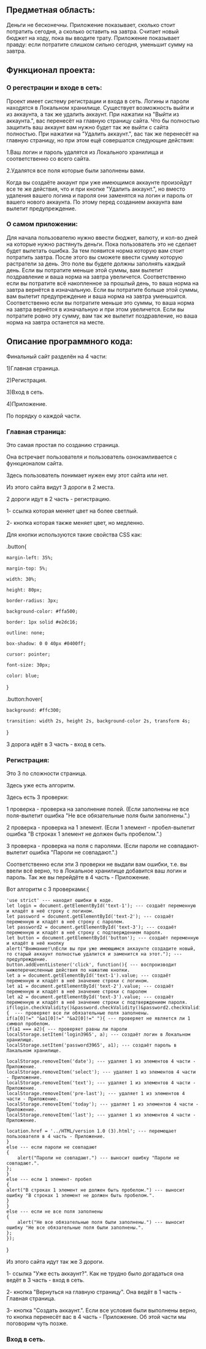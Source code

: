 ## Предметная область:
Деньги не бесконечны.
Приложение показывает, сколько стоит потратить сегодня, а сколько оставить на завтра.
Считает новый бюджет на ходу, пока вы вводите трату.
Приложение показывает правду: если потратите слишком сильно сегодня, уменьшит сумму на завтра.
## Функционал проекта:
### О регестрации и входе в сеть:
Проект имеет систему регистрации и входа в сеть.
Логины и пароли находятся в Локальном хранилище.
Существует возможность выйти и из аккаунта, а так же удалить аккаунт.
При нажатии на "Выйти из аккаунта.", вас перенесёт на главную страницу сайта.
Что бы полностью защитить ваш аккаунт вам нужно будет так же выйти с сайта полностью.
При нажатии на "Удалить аккаунт.", вас так же перенесёт на главную страницу, но при этом ещё совершатся следующие действия:

1.Ваш логин и пароль удалятся из Локального хранилища и соответственно со всего сайта.

2.Удалятся все поля которые были заполнены вами.

Когда вы создаёте аккаунт при уже имеющимся аккаунте произойдут все те же действия, что и при кнопке "Удалить аккаунт.",
но вместо удаления вашего логина и пароля они заменятся на логин и пароль от вашего нового аккаунта.
По этому перед созданием аккаунта вам вылетит предупреждение.
### О самом приложении:
Для начала пользователю нужно ввести бюджет, валюту, и кол-во дней на которые нужно растянуть деньги.
Пока пользователь это не сделает будет вылетать ошибка.
За тем появится норма которую вам стоит потратить завтра.
После этого вы сможете ввести сумму которую растратели за день.
Это поле вы будете должны заполнять каждый день.
Если вы потратите меньше этой суммы, вам вылетит поздравление и ваша норма на завтра увеличется.
Соответственно если вы потратите всё накопленное за прошлый день, то ваша норма на завтра вернётся в изначальную.
Если вы потратите больше этой суммы, вам вылетит предупреждение и ваша норма на завтра уменьшится.
Соответственно если вы потратите меньше это суммы, то ваша норма на завтра вернётся в изначальную и при этом увеличется.
Если вы потратите ровно эту сумму, вам так же вылетит поздравление, но ваша норма на завтра останется на месте.
## Описание программного кода:
Финальный сайт разделён на 4 части:

1)Главная страница.

2)Регистрация.

3)Вход в сеть.

4)Приложение.

По порядку о каждой части.
### Главная страница:
Это самая простая по созданию страница.

Она встречает пользователя и пользователь ознокамливается с функционалом сайта.

Здесь пользователь понимает нужен ему этот сайта или нет.

Из этого сайта видут 3 дороги в 2 места.

2 дороги идут в 2 часть - регистрацию.

1- ссылка которая меняет цвет на более светлый.

2- кнопка которая также меняет цвет, но медленно.

Для кнопки используются такие свойства CSS как:

.button{

    margin-left: 35%;
    
    margin-top: 5%;
    
    width: 30%;
    
    height: 80px;
    
    border-radius: 3px;
    
    background-color: #ffa500;
    
    border: 1px solid #e2dc16;
    
    outline: none;
    
    box-shadow: 0 0 40px #0400ff;
    
    cursor: pointer;
    
    font-size: 30px;
    
    color: blue;
    
  }
  
.button:hover{

    background: #ffc300;
    
    transition: width 2s, height 2s, background-color 2s, transform 4s;	
    
  }

3 дорога идёт в 3 часть - вход в сеть.
### Регистрация:
Это 3 по сложности страница.

Здесь уже есть алгоритм.

Здесь есть 3 проверки:

1 проверка - проверка на заполнение полей.
(Если заполнены не все поля-вылетит ошибка "Не все обязательные поля были заполнены.".)

2 проверка - проверка на 1 элемент.
(Если 1 элемент - пробел-вылетит ошибка "В строках 1 элемент не должен быть пробелом.".)

3 проверка - проверка на поля с паролями.
(Если пароли не совпадают-вылетит ошибка "Пароли не совпадают.".)

Соответственно если эти 3 проверки не выдали вам ошибки, т.е. вы ввели всё верно, то в Локальное хранилище добавится ваш логин и пароль.
Так же вы перейдёте в 4 часть - Приложение.

Вот алгоритм с 3 проверками:{

	'use strict' --- находит ошибки в коде.
	let login = document.getElementById('text-1'); --- создаёт переменную и кладёт в неё строку с логином.
	let password = document.getElementById('text-2'); --- создаёт переменную и кладёт в неё строку с паролем.
	let password2 = document.getElementById('text-3'); --- создаёт переменную и кладёт в неё строку с подтверждением пароля.
	let button = document.getElementById('button'); --- создаёт переменную и кладёт в неё кнопку
	alert("Внимание!\nЕсли вы при уже имеющимся аккаунте создадите новый, то старый аккаунт полностью удалится и заменится на этот."); ---    предупреждение.
	button.addEventListener('click', function(){ --- воспроизводит нижеперечисленные действия по нажатию кнопки.
	let a = document.getElementById('text-1').value; --- создаёт переменную и кладёт в неё значение строки с логином.
	let a1 = document.getElementById('text-2').value; --- создаёт переменную и кладёт в неё значение строки с паролем
	let a2 = document.getElementById('text-3').value; --- создаёт переменную и кладёт в неё значение строки с подтверждением пароля.
	if(login.checkValidity()&password.checkValidity()&password2.checkValidity()){  --- проверяет все ли обязательные поля заполнены.
	if(a[0]!=" "&a1[0]!=" "&a2[0]!=" "){ --- проверяет не является ли 1 символ пробелом.
	if(a1 === a2){ --- проверяет равны ли пароли
	localStorage.setItem('login3965', a); --- создаёт логин в Локальном хранилище.
	localStorage.setItem('password3965', a1); --- создаёт пароль в Лакальном хранилище.

	localStorage.removeItem('date'); --- удаляет 1 из элементов 4 части - Приложение.
	localStorage.removeItem('select'); --- удаляет 1 из элементов 4 части - Приложение.
	localStorage.removeItem('text'); --- удаляет 1 из элементов 4 части - Приложение.
	localStorage.removeItem('pre-last'); --- удаляет 1 из элементов 4 части - Приложение.
	localStorage.removeItem('today'); --- удаляет 1 из элементов 4 части - Приложение.
	localStorage.removeItem('last'); --- удаляет 1 из элементов 4 части - Приложение.

	location.href = '../HTML/version 1.0 (3).html'; --- перемещает пользователя в 4 часть - Приложение.
	}
	else --- если пароли не совпадают
	{
		alert("Пароли не совпадают.") --- выносит ошибку "Пароли не совпадают.".
	};
	}
	else --- если 1 элемент- пробел
	{
	alert("В строках 1 элемент не должен быть пробелом.") --- выносит ошибку "В строках 1 элемент не должен быть пробелом.".
	}
	}
	else --- если не все поля заполнены
	{
		alert("Не все обязательные поля были заполнены.") --- выносит ошибку "Не все обязательные поля были заполнены.".
	};
	});

}

Из этого сайта идут так же 3 дороги.

1- ссылка "Уже есть аккаунт?". Как не трудно было догадаться она ведёт в 3 часть - вход в сеть.

2- кнопка "Вернуться на главную страницу". Она ведёт в 1 часть - Главная страница.

3- кнопка "Создать аккаунт.". Если все условия были выполнены верно, то кнопка перенесёт вас в 4 часть - Приложение.
Об этой части мы поговорим чуть позже.
### Вход в сеть.
